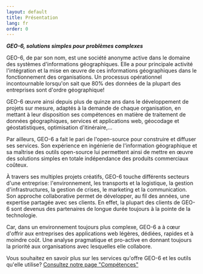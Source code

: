 ```yaml
---
layout: default
title: Présentation
lang: fr
order: 0
---
```

**_GEO-6, solutions simples pour problèmes complexes_**

GEO-6, de par son nom, est une société anonyme active dans le domaine des systèmes d'informations géographiques. Elle a pour principale activité l'intégration et la mise en œuvre de ces informations géographiques dans le fonctionnement des organisations. Un processus opérationnel incontournable lorsqu'on sait que 80% des données de la plupart des entreprises sont d'ordre géographique!

GEO-6 œuvre ainsi depuis plus de quinze ans dans le développement de projets sur mesure, adaptés à la demande de chaque organisation, en mettant à leur disposition ses compétences en matière de traitement de données géographiques, services et applications web, géocodage et géostatistiques, optimisation d'itinéraire,…

Par ailleurs, GEO-6 a fait le pari de l'open-source pour construire et diffuser ses services. Son expérience en ingénierie de l'information géographique et sa maîtrise des outils open-source lui permettent ainsi de mettre en œuvre des solutions simples en totale indépendance des produits commerciaux coûteux.

À travers ses multiples projets créatifs, GEO-6 touche différents secteurs d'une entreprise: l'environnement, les transports et la logistique, la gestion d'infrastructures, la gestion de crises, le marketing et la communication. Son approche collaborative permet de développer, au fil des années, une expertise partagée avec ses clients. En effet, la plupart des clients de GEO-6 sont devenus des partenaires de longue durée toujours à la pointe de la technologie.

Car, dans un environnement toujours plus complexe, GEO-6 a à cœur d'offrir aux entreprises des applications web légères, dédiées, rapides et à moindre coût. Une analyse pragmatique et pro-active en donnant toujours la priorité aux organisations avec lesquelles elle collabore.

Vous souhaitez en savoir plus sur les services qu'offre GEO-6 et les outils qu'elle utilise? [Consultez notre page "Compétences"]({{site.url}}/skills.fr.html)
